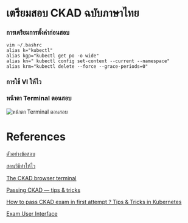 # เตรียมสอบ CKAD ฉบับภาษาไทย

### การเตรียมการตั้งค่าก่อนสอบ

```
vim ~/.bashrc
alias k="kubectl"
alias kgp="kubectl get po -o wide"
alias kn=" kubectl config set-context --current --namespace"
alias krm="kubectl delete --force --grace-periods=0"
```
### การใช้ VI ให้ไว

### หน้าตา Terminal ตอนสอบ
![หน้าตา Terminal ตอนสอบ](https://gblobscdn.gitbook.com/assets%2F-M1fWjlaqrc5PxRuWkRx%2F-MACIp1sRjCeyzqaACz5%2F-MACPci2XER6SneRwukr%2FLF%20Certification%20Exams%20ExamUI.png?alt=media&token=7c2ae009-8cd4-4d28-ae6f-d2fdcee2feb8)


# References

[ตัวอย่างข้อสอบ](https://www.youtube.com/watch?v=5cgpFWVD8ds)

[สอนวิธีทำให้ไว](https://www.youtube.com/watch?v=dIBX8TQJxW8)

[The CKAD browser terminal](https://codeburst.io/the-ckad-browser-terminal-10fab2e8122e)

[Passing CKAD — tips & tricks](https://medium.com/@afkham_azeez/passing-ckad-tips-tricks-e24712f3e4a4)

[How to pass CKAD exam in first attempt ? Tips & Tricks in Kubernetes](https://medium.com/@nikhilagrawal577/how-to-pass-ckad-exam-in-1st-attempt-tips-tricks-in-k8s-9e14477699ca)

[Exam User Interface](https://docs.linuxfoundation.org/tc-docs/certification/lf-candidate-handbook/exam-user-interface#linux-server-terminal)
